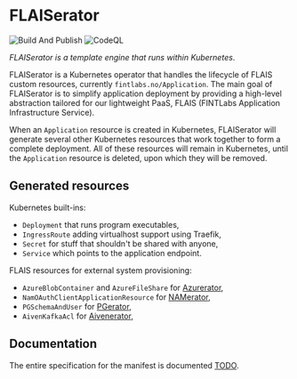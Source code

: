 # FLAISerator
![Build And Publish](https://github.com/FINTLabs/flaiserator/actions/workflows/build-publish.yaml/badge.svg) ![CodeQL](https://github.com/FINTLabs/flaiserator/actions/workflows/codeql.yaml/badge.svg)

_FLAISerator is a template engine that runs within Kubernetes_.

FLAISerator is a Kubernetes operator that handles the lifecycle of FLAIS custom resources, currently `fintlabs.no/Application`.
The main goal of FLAISerator is to simplify application deployment by providing a high-level abstraction tailored for our lightweight PaaS, 
FLAIS (FINTLabs Application Infrastructure Service).

When an `Application` resource is created in Kubernetes,
FLAISerator will generate several other Kubernetes resources that work together to form a complete deployment.
All of these resources will remain in Kubernetes, until the `Application` resource is deleted, upon which they will be removed.

## Generated resources

Kubernetes built-ins:
* `Deployment` that runs program executables,
* `IngressRoute` adding virtualhost support using Traefik,
* `Secret` for stuff that shouldn't be shared with anyone,
* `Service` which points to the application endpoint.

<!--
* `ServiceAccount` for granting correct permissions to managed resources,
* `NetworkPolicy` for firewall configuration,
* `HorizontalPodAutoscaler` for automatic application scaling,
* `VerticalPodAutoscaler` for automatic application scaling,
-->

FLAIS resources for external system provisioning:
* `AzureBlobContainer` and `AzureFileShare` for [Azurerator](https://github.com/FINTLabs/azurerator),
* `NamOAuthClientApplicationResource` for [NAMerator](https://github.com/FINTLabs/namerator),
* `PGSchemaAndUser` for [PGerator](https://github.com/FINTLabs/pgerator),
* `AivenKafkaAcl` for [Aivenerator](https://github.com/FINTLabs/aivenerator),

## Documentation

The entire specification for the manifest is documented [TODO]().

